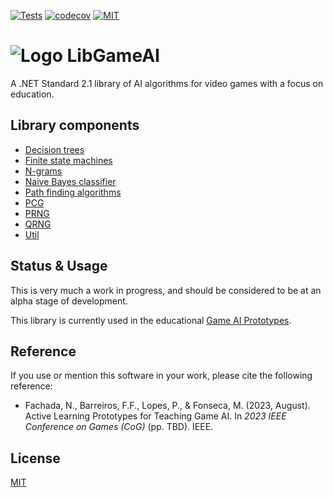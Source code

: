 [![Tests](https://github.com/nunofachada/libgameai/actions/workflows/test.yml/badge.svg)](https://github.com/nunofachada/libgameai/actions/workflows/test.yml)
[![codecov](https://codecov.io/gh/nunofachada/libGameAI/graph/badge.svg?token=oPLu1FqD1H)](https://codecov.io/gh/nunofachada/libGameAI)
[![MIT](https://img.shields.io/badge/license-MIT-blue.svg)](https://opensource.org/license/mit/)

# ![Logo](https://nunofachada.github.io/libgameai/images/logo.svg) LibGameAI

A .NET Standard 2.1 library of AI algorithms for video games with a focus on
education.

## Library components

* [Decision trees](https://nunofachada.github.io/libgameai/api/LibGameAI.DecisionTrees.html)
* [Finite state machines](https://nunofachada.github.io/libgameai/api/LibGameAI.FSMs.html)
* [N-grams](https://nunofachada.github.io/libgameai/api/LibGameAI.NGrams.html)
* [Naive Bayes classifier](https://nunofachada.github.io/libgameai/api/LibGameAI.NaiveBayes.html)
* [Path finding algorithms](https://nunofachada.github.io/libgameai/api/LibGameAI.PathFinding.html)
* [PCG](https://nunofachada.github.io/libgameai/api/LibGameAI.PCG.html)
* [PRNG](https://nunofachada.github.io/libgameai/api/LibGameAI.PRNG.html)
* [QRNG](https://nunofachada.github.io/libgameai/api/LibGameAI.QRNG.html)
* [Util](https://nunofachada.github.io/libgameai/api/LibGameAI.Util.html)

## Status & Usage

This is very much a work in progress, and should be considered to be at an alpha
stage of development.

This library is currently used in the educational [Game AI Prototypes].

## Reference

If you use or mention this software in your work, please cite the following
reference:

- Fachada, N., Barreiros, F.F., Lopes, P., & Fonseca, M. (2023, August).
  Active Learning Prototypes for Teaching Game AI. In *2023 IEEE Conference on
  Games (CoG)* (pp. TBD). IEEE.

## License

[MIT](LICENSE)

[Game AI Prototypes]:https://github.com/nunofachada/game-ai-prototypes